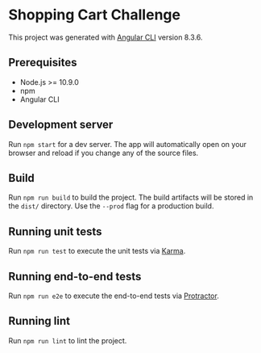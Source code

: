 # Shopping Cart Challenge

This project was generated with [Angular CLI](https://github.com/angular/angular-cli) version 8.3.6.

## Prerequisites
- Node.js >= 10.9.0
- npm
- Angular CLI

## Development server

Run `npm start` for a dev server. The app will automatically open on your browser and reload if you change any of the source files.

## Build

Run `npm run build` to build the project. The build artifacts will be stored in the `dist/` directory. Use the `--prod` flag for a production build.

## Running unit tests

Run `npm run test` to execute the unit tests via [Karma](https://karma-runner.github.io).

## Running end-to-end tests

Run `npm run e2e` to execute the end-to-end tests via [Protractor](http://www.protractortest.org/).

## Running lint

Run `npm run lint` to lint the project.